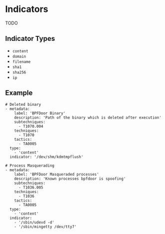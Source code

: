 # Indicators
TODO

## Indicator Types
- `content`
- `domain`
- `filename`
- `sha1`
- `sha256`
- `ip`

## Example
```
# Deleted binary
- metadata:
    label: 'BPFDoor Binary'
    description: 'Path of the binary which is deleted after execution'
    subtechniques:
      - T1070.004
    techniques:
      - T1070
    tactics:
      - TA0005
  type:
    - 'content'
  indicator: '/dev/shm/kdmtmpflush'

# Process Masquerading
- metadata:
    label: 'BPFDoor Masqueraded processes'
    description: 'Known processes bpfdoor is spoofing'
    subtechniques:
      - T1036.005
    techniques:
      - T1036
    tactics:
      - TA0005
  type:
    - 'content'
  indicator:
    - '/sbin/udevd -d'
    - '/sbin/mingetty /dev/tty7'
```
